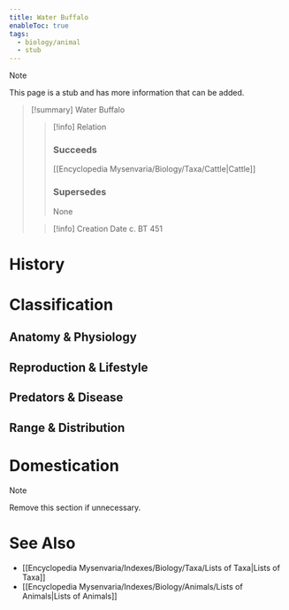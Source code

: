 ```yaml
---
title: Water Buffalo
enableToc: true
tags:
  - biology/animal
  - stub
---
```


> [!note]
> This page is a stub and has more information that can be added.

> [!summary] Water Buffalo
> > [!info] Relation
> > ### Succeeds
> > [[Encyclopedia Mysenvaria/Biology/Taxa/Cattle|Cattle]]
> > ### Supersedes
> > None
>
> > [!info] Creation Date
> > c. BT 451


# History

# Classification
## Anatomy & Physiology

## Reproduction & Lifestyle

## Predators & Disease

## Range & Distribution

# Domestication

> [!note]
> Remove this section if unnecessary.
# See Also
- [[Encyclopedia Mysenvaria/Indexes/Biology/Taxa/Lists of Taxa|Lists of Taxa]]
- [[Encyclopedia Mysenvaria/Indexes/Biology/Animals/Lists of Animals|Lists of Animals]]